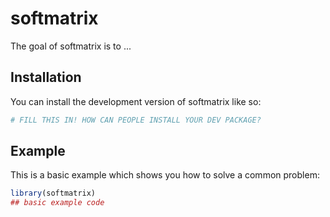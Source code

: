 
# softmatrix

<!-- badges: start -->
<!-- badges: end -->

The goal of softmatrix is to ...

## Installation

You can install the development version of softmatrix like so:

``` r
# FILL THIS IN! HOW CAN PEOPLE INSTALL YOUR DEV PACKAGE?
```

## Example

This is a basic example which shows you how to solve a common problem:

``` r
library(softmatrix)
## basic example code
```

